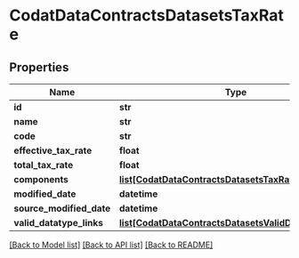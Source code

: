 # CodatDataContractsDatasetsTaxRate

## Properties
Name | Type | Description | Notes
------------ | ------------- | ------------- | -------------
**id** | **str** |  | [optional] 
**name** | **str** |  | [optional] 
**code** | **str** |  | [optional] 
**effective_tax_rate** | **float** |  | 
**total_tax_rate** | **float** |  | 
**components** | [**list[CodatDataContractsDatasetsTaxRateComponent]**](CodatDataContractsDatasetsTaxRateComponent.md) |  | [optional] 
**modified_date** | **datetime** |  | [optional] 
**source_modified_date** | **datetime** |  | [optional] 
**valid_datatype_links** | [**list[CodatDataContractsDatasetsValidDatatypeLinks]**](CodatDataContractsDatasetsValidDatatypeLinks.md) |  | [optional] 

[[Back to Model list]](../README.md#documentation-for-models) [[Back to API list]](../README.md#documentation-for-api-endpoints) [[Back to README]](../README.md)

